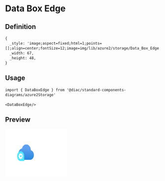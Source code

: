 # Data Box Edge

## Definition

```
{
  _style: 'image;aspect=fixed;html=1;points=[];align=center;fontSize=12;image=img/lib/azure2/storage/Data_Box_Edge.svg;strokeColor=none;',
  _width: 67,
  _height: 48,
}
```

## Usage

```
import { DataBoxEdge } from '@diac/standard-components-diagrams/azure2Storage'

<DataBoxEdge/>
```

## Preview

<img src="./data-box-edge.png" width="200"/>
